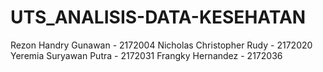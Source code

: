 # UTS_ANALISIS-DATA-KESEHATAN
Rezon Handry Gunawan - 2172004 
Nicholas Christopher Rudy - 2172020 
Yeremia Suryawan Putra - 2172031 
Frangky Hernandez - 2172036
